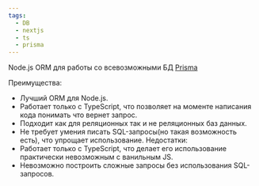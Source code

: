 ```yaml
---
tags:
  - DB
  - nextjs
  - ts
  - prisma
---
```

Node.js ORM для работы со всевозможными БД
[Prisma](https://www.prisma.io/)

Преимущества:
- Лучший ORM для Node.js.
- Работает только с TypeScript, что позволяет на моменте написания кода понимать что вернет запрос.
- Подходит как для реляционных так и не реляционных баз данных.
- Не требует умения писать SQL-запросы(но такая возможность есть), что упрощает использование.
Недостатки:
- Работает только с TypeScript, что делает его использование практически невозможным с ванильным JS.
- Невозможно построить сложные запросы без использования SQL-запросов.